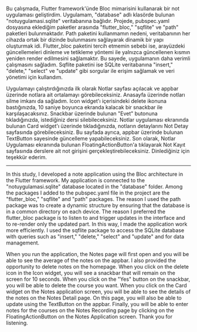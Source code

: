 Bu çalışmada, Flutter framework'ünde Bloc mimarisini kullanarak bir not uygulaması geliştirdim. Uygulamam, "database" adlı klasörde bulunan "notuygulamasi.sqlite" veritabanına bağlıdır. Projede, pubspec.yaml dosyasına eklediğim paketler arasında "flutter_bloc," "sqflite" ve "path" paketleri bulunmaktadır. Path paketini kullanmamın nedeni, veritabanının her cihazda ortak bir dizinde bulunmasını sağlayarak dinamik bir yapı oluşturmak idi. Flutter_bloc paketini tercih etmemin sebebi ise, arayüzdeki güncellemeleri dinleme ve tetikleme yöntemi ile yalnızca güncellenen kısmın yeniden render edilmesini sağlamaktır. Bu sayede, uygulamanın daha verimli çalışmasını sağladım. Sqflite paketini ise SQLite veritabanına "insert," "delete," "select" ve "update" gibi sorgular ile erişim sağlamak ve veri yönetimi için kullandım.

Uygulamayı çalıştırdığınızda ilk olarak Notlar sayfası açılacak ve appbar üzerinde notlara ait ortalamayı görebileceksiniz. Anasayfa üzerinde notları silme imkanı da sağladım. Icon widget'ı içerisindeki delete ikonuna bastığınızda, 10 saniye boyunca ekranda kalacak bir snackbar ile karşılaşacaksınız. Snackbar üzerinde bulunan "Evet" butonuna tıkladığınızda, istediğiniz dersi silebileceksiniz. Notlar uygulaması ekranında bulunan Card widget'ı üzerinde tıkladığınızda, notların detaylarını Not Detay sayfasında görebileceksiniz. Bu sayfada ayrıca, appbar üzerinde bulunan TextButton sayesinde güncelleme yapabileceksiniz. Son olarak, Notlar Uygulaması ekranında bulunan FloatingActionButton'a tıklayarak Not Kayıt sayfasında derslere ait not girişini gerçekleştirebileceksiniz. Dinlediğiniz için teşekkür ederim.

--------------------------------------------------

In this study, I developed a note application using the Bloc architecture in the Flutter framework. My application is connected to the "notuygulamasi.sqlite" database located in the "database" folder. Among the packages I added to the pubspec.yaml file in the project are the "flutter_bloc," "sqflite" and "path" packages. The reason I used the path package was to create a dynamic structure by ensuring that the database is in a common directory on each device. The reason I preferred the flutter_bloc package is to listen to and trigger updates in the interface and to re-render only the updated part. In this way, I made the application work more efficiently. I used the sqflite package to access the SQLite database with queries such as "insert," "delete," "select" and "update" and for data management.

When you run the application, the Notes page will first open and you will be able to see the average of the notes on the appbar. I also provided the opportunity to delete notes on the homepage. When you click on the delete icon in the Icon widget, you will see a snackbar that will remain on the screen for 10 seconds. When you click on the "Yes" button on the snackbar, you will be able to delete the course you want. When you click on the Card widget on the Notes application screen, you will be able to see the details of the notes on the Notes Detail page. On this page, you will also be able to update using the TextButton on the appbar. Finally, you will be able to enter notes for the courses on the Notes Recording page by clicking on the FloatingActionButton on the Notes Application screen. Thank you for listening.
